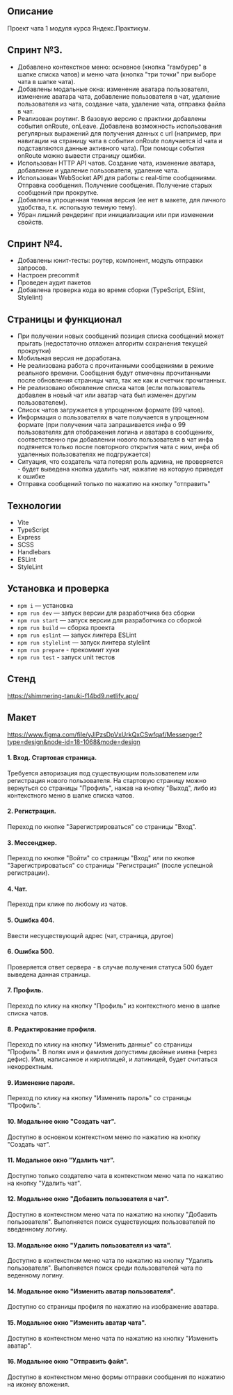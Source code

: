 ## Описание

Проект чата 1 модуля курса Яндекс.Практикум. 

## Спринт №3.
- Добавлено контекстное меню: основное (кнопка "гамбурер" в шапке списка чатов) и меню чата (кнопка "три точки" при выборе чата в шапке чата).
- Добавлены модальные окна: изменение аватара пользователя, изменение аватара чата, добавление пользователя в чат, удаление пользователя из чата, создание чата, удаление чата, отправка файла в чат.
- Реализован роутинг. В базовую версию с практики добавлены события onRoute, onLeave. Добавлена возможность использования регулярных выражений для получения данных с url (например, при навигации на страницу чата в событии onRoute получается id чата и подставляются данные активного чата). При помощи события onRoute можно вывести страницу ошибки.
- Использован HTTP API чатов. Создание чата, изменение аватара, добавление и удаление пользователя, удаление чата.
- Использован WebSocket API для работы с real-time сообщениями. Отправка сообщения. Получение сообщения. Получение старых сообщений при прокрутке.
- Добавлена упрощенная темная версия (ее нет в макете, для личного удобства, т.к. использую темную тему).
- Убран лишний рендеринг при инициализации или при изменении свойств.

## Спринт №4.
- Добавлены юнит-тесты: роутер, компонент, модуль отправки запросов.
- Настроен precommit
- Проведен аудит пакетов
- Добавлена проверка кода во время сборки (TypeScript, ESlint, Stylelint)

## Страницы и функционал
- При получении новых сообщений позиция списка сообщений может прыгать (недостаточно отлажен алгоритм сохранения текущей прокрутки)
- Мобильная версия не доработана.
- Не реализована работа с прочитанными сообщениями в режиме реального времени. Сообщения будут отмечены прочитанными после обновления страницы чата, так же как и счетчик прочитанных.
- Не реализовано обновление списка чатов (если пользователь добавлен в новый чат или аватар чата был изменен другим пользователем).
- Список чатов загружается в упрощенном формате (99 чатов).
- Информация о пользователях в чате получается в упрощенном формате (при получении чата запрашивается инфа о 99 пользователях для отображения логина и аватара в сообщениях, соответственно при добавлении нового пользователя в чат инфа подтянется только после повторного открытия чата с ним, инфа об удаленных пользователях не подгружается)
- Ситуация, что создатель чата потерял роль админа, не проверяется - будет выведена кнопка удалить чат, нажатие на которую приведет к ошибке
- Отправка сообщений только по нажатию на кнопку "отправить"

## Технологии
- Vite
- TypeScript
- Express
- SCSS
- Handlebars
- ESLint
- StyleLint

## Установка и проверка

- `npm i` — установка
- `npm run dev` — запуск версии для разработчика без сборки
- `npm run start` — запуск версии для разработчика со сборкой
- `npm run build` — сборка проекта
- `npm run eslint` — запуск линтера ESLint
- `npm run stylelint` — запуск линтера stylelint
- `npm run prepare` - прекоммит хуки
- `npm run test` - запуск unit тестов

## Стенд

https://shimmering-tanuki-f14bd9.netlify.app/

## Макет

https://www.figma.com/file/yJlPzsDpVxUrkQxCSwfqaf/Messenger?type=design&node-id=18-1068&mode=design

#### 1. Вход. Стартовая страница. 
Требуется авторизация под существующим пользователем или регистрация нового пользователя.
На стартовую страницу можно вернуться со страницы "Профиль", нажав на кнопку "Выход", либо из контекстного меню в шапке списка чатов.

#### 2. Регистрация. 
Переход по кнопке "Зарегистрироваться" со страницы "Вход".

#### 3. Мессенджер. 
Переход по кнопке "Войти" со страницы "Вход" или по кнопке "Зарегистрироваться" со страницы "Регистрация" (после успешной регистрации).

#### 4. Чат.
Переход при клике по любому из чатов.

#### 5. Ошибка 404.
Ввести несуществующий адрес (чат, страница, другое)

#### 6. Ошибка 500. 
Проверяется ответ сервера - в случае получения статуса 500 будет выведена данная страница.

#### 7. Профиль. 
Переход по клику на кнопку "Профиль" из контекстного меню в шапке списка чатов.

#### 8. Редактирование профиля. 
Переход по клику на кнопку "Изменить данные" со страницы "Профиль".
В полях имя и фамилия допустимы двойные имена (через дефис). 
Имя, написанное и кириллицей, и латиницей, будет считаться некорректным.

#### 9. Изменение пароля. 
Переход по клику на кнопку "Изменить пароль" со страницы "Профиль".

#### 10. Модальное окно "Создать чат".
Доступно в основном контекстном меню по нажатию на кнопку "Создать чат".

#### 11. Модальное окно "Удалить чат".
Доступно только создателю чата в контекстном меню чата по нажатию на кнопку "Удалить чат".

#### 12. Модальное окно "Добавить пользователя в чат". 
Доступно в контекстном меню чата по нажатию на кнопку "Добавить пользователя". Выполняется поиск существующих пользователей по введенному логину.

#### 13. Модальное окно "Удалить пользователя из чата".
Доступно в контекстном меню чата по нажатию на кнопку "Удалить пользователя". Выполняется поиск среди пользователей чата по веденному логину.

#### 14. Модальное окно "Изменить аватар пользователя".
Доступно со страницы профиля по нажатию на изображение аватара.

#### 15. Модальное окно "Изменить аватар чата".
Доступно в контекстном меню чата по нажатию на кнопку "Изменить аватар".

#### 16. Модальное окно "Отправить файл".
Доступно в контекстном меню формы отправки сообщения по нажатию на иконку вложения.
